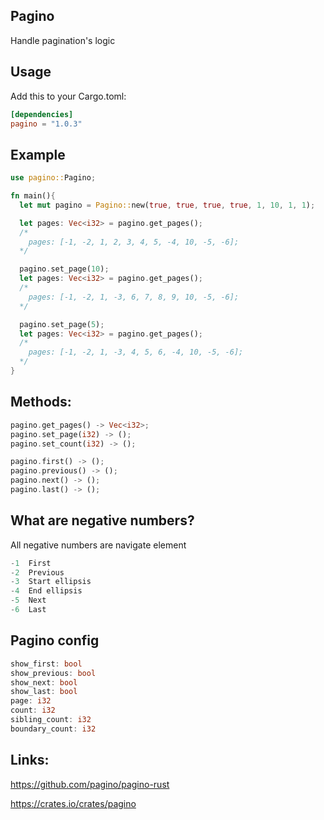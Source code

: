 ## Pagino

Handle pagination's logic

## Usage

Add this to your Cargo.toml:

```toml
[dependencies]
pagino = "1.0.3"
```

## Example

```rust
use pagino::Pagino;

fn main(){
  let mut pagino = Pagino::new(true, true, true, true, 1, 10, 1, 1);

  let pages: Vec<i32> = pagino.get_pages();
  /*
    pages: [-1, -2, 1, 2, 3, 4, 5, -4, 10, -5, -6];
  */

  pagino.set_page(10);
  let pages: Vec<i32> = pagino.get_pages();
  /*
    pages: [-1, -2, 1, -3, 6, 7, 8, 9, 10, -5, -6];
  */

  pagino.set_page(5);
  let pages: Vec<i32> = pagino.get_pages();
  /*
    pages: [-1, -2, 1, -3, 4, 5, 6, -4, 10, -5, -6];
  */
}
```

## Methods:

```rust
pagino.get_pages() -> Vec<i32>;
pagino.set_page(i32) -> ();
pagino.set_count(i32) -> ();

pagino.first() -> ();
pagino.previous() -> ();
pagino.next() -> ();
pagino.last() -> ();
```

## What are negative numbers?

All negative numbers are navigate element

```rust
-1  First
-2  Previous
-3  Start ellipsis
-4  End ellipsis
-5  Next
-6  Last
```

## Pagino config

```rust
show_first: bool
show_previous: bool
show_next: bool
show_last: bool
page: i32
count: i32
sibling_count: i32
boundary_count: i32
```

## Links:

https://github.com/pagino/pagino-rust

https://crates.io/crates/pagino
